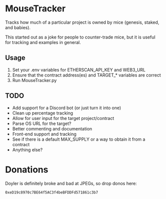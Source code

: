 # MouseTracker
Tracks how much of a particular project is owned by mice (genesis, staked, and babies).

This started out as a joke for people to counter-trade mice, but it is useful for tracking and examples in general. 

## Usage

1. Set your .env variables for ETHERSCAN_API_KEY and WEB3_URL
2. Ensure that the contract address(es) and TARGET_\* variables are correct
3. Run MouseTracker.py

## TODO

* Add support for a Discord bot (or just turn it into one)
* Clean up percentage tracking
* Allow for user input for the target project/contract
* Parse OS URL for the target?
* Better commenting and documentation
* Front-end support and tracking
* See if there is a default MAX_SUPPLY or a way to obtain it from a contract
* Anything else?

# Donations

Doyler is definitely broke and bad at JPEGs, so drop donos here:

`0xeD19c8970c7BE64f5AC3f4beBFDDFd571861c3b7`